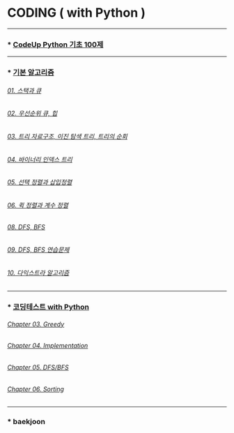 # CODING ( with Python )
---
### * [CodeUp Python 기초 100제](https://github.com/ejcho3792/Algorithm/tree/master/CodeUp)   
---   
### * [기본 알고리즘](https://github.com/ejcho3792/Algorithm/tree/master/algorithm_basic)
###### [01. 스택과 큐](https://github.com/ejcho3792/Algorithm/blob/master/algorithm_basic/AB01_stack_queue.ipynb)   
###### [02. 우선순위 큐, 힙](https://github.com/ejcho3792/Algorithm/blob/master/algorithm_basic/AB02_stack_que.ipynb)   
###### [03. 트리 자료구조, 이진 탐색 트리, 트리의 순회](https://github.com/ejcho3792/Algorithm/blob/master/algorithm_basic/AB03_tree.ipynb)   
###### [04. 바이너리 인덱스 트리](https://github.com/ejcho3792/Algorithm/blob/master/algorithm_basic/AB04_binary_indexed_tree.ipynb)   
###### [05. 선택 정렬과 삽입정렬](https://github.com/ejcho3792/Algorithm/blob/master/algorithm_basic/AB05_sorting.ipynb)   
###### [06. 퀵 정렬과 계수 정렬](https://github.com/ejcho3792/Algorithm/blob/master/algorithm_basic/AB06_sorting2.ipynb)   
###### [08. DFS, BFS](https://github.com/ejcho3792/Algorithm/blob/master/algorithm_basic/AB08_dfs_bfs.ipynb)   
###### [09. DFS, BFS 연습문제](https://github.com/ejcho3792/Algorithm/blob/master/algorithm_basic/AB09_dfs_bfs_exe.ipynb)   
###### [10. 다익스트라 알고리즘](https://github.com/ejcho3792/Algorithm/blob/master/algorithm_basic/AB10_dijkstra.ipynb)   









---   

### * [코딩테스트 with Python](https://github.com/ejcho3792/Algorithm/tree/master/coding_test_with_python#coding-test-with-python)   
###### [Chapter 03. Greedy](https://github.com/ejcho3792/Algorithm/tree/master/coding_test_with_python#chapter-03-greedy)   
###### [Chapter 04. Implementation](https://github.com/ejcho3792/Algorithm/tree/master/coding_test_with_python#chapter-04-implementation)   
###### [Chapter 05. DFS/BFS](https://github.com/ejcho3792/Algorithm/tree/master/coding_test_with_python#chapter-05-dfsbfs)   
###### [Chapter 06. Sorting](https://github.com/ejcho3792/Algorithm/tree/master/coding_test_with_python#chapter-06-sorting)   













---   
### * baekjoon   



